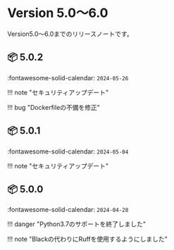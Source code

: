 Version 5.0～6.0
=================

Version5.0～6.0までのリリースノートです。

## :package: 5.0.2

:fontawesome-solid-calendar: `2024-05-26`

!!! note "セキュリティアップデート"

!!! bug "Dockerfileの不備を修正"

## :package: 5.0.1

:fontawesome-solid-calendar: `2024-05-04`

!!! note "セキュリティアップデート"

## :package: 5.0.0

:fontawesome-solid-calendar: `2024-04-28`

!!! danger "Python3.7のサポートを終了しました"

!!! note "Blackの代わりにRuffを使用するようにしました"

